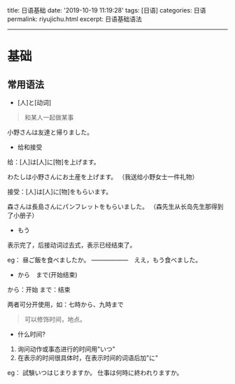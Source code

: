 title: 日语基础
date: '2019-10-19 11:19:28'
tags: [日语]
categories: 日语
permalink: riyujichu.html
excerpt: 日语基础语法

---
# 基础


## 常用语法

- [人]と[动词]

> 和某人一起做某事

小野さんは友達と帰りました。

- 给和接受

给：[人]は[人]に[物]を上げます。

わたしは小野さんにお土産を上げます。
（我送给小野女士一件礼物）

接受：[人]は[人]に[物]をもらいます。

森さんは長島さんにパンフレットをもらいました。
（森先生从长岛先生那得到了小册子）

- もう

表示完了，后接动词过去式，表示已经结束了。

eg：
    昼ご飯を食べましたか。
    ――――――　ええ，もう食べました。

* から　まで(开始结束)

から：开始
まで：结束

两者可分开使用，如：七時から、九時まで

> 可以修饰时间，地点。

* 什么时间?

1. 询问动作或事态进行的时间用"いつ"
2. 在表示的时间很具体时，在表示时间的词语后加"に"

eg：
試験いつはじまりますか。
仕事は何時に終われりますか。

